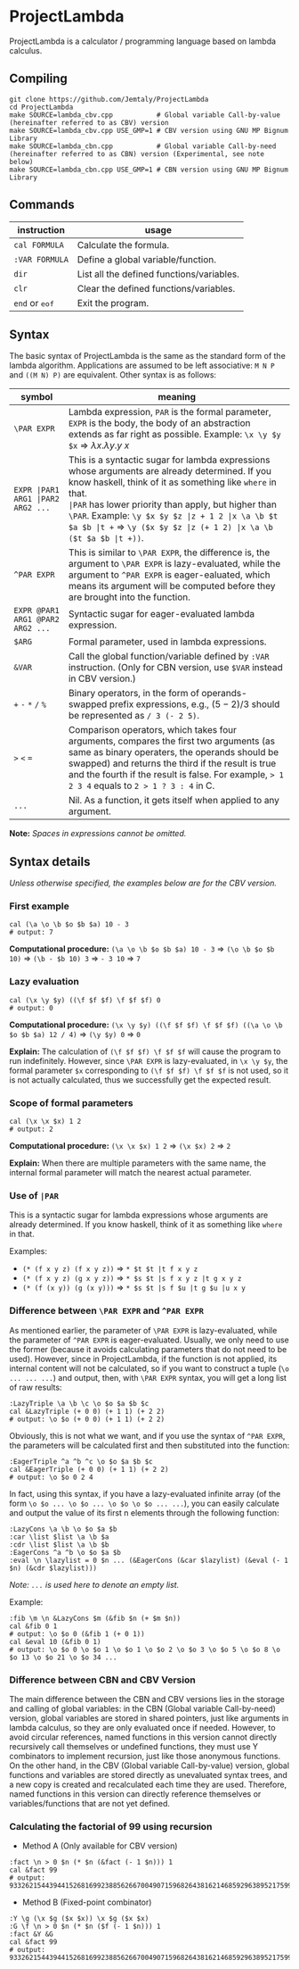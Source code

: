 # ProjectLambda

ProjectLambda is a calculator / programming language based on lambda calculus.

## Compiling

```
git clone https://github.com/Jemtaly/ProjectLambda
cd ProjectLambda
make SOURCE=lambda_cbv.cpp           # Global variable Call-by-value (hereinafter referred to as CBV) version
make SOURCE=lambda_cbv.cpp USE_GMP=1 # CBV version using GNU MP Bignum Library
make SOURCE=lambda_cbn.cpp           # Global variable Call-by-need (hereinafter referred to as CBN) version (Experimental, see note below)
make SOURCE=lambda_cbn.cpp USE_GMP=1 # CBN version using GNU MP Bignum Library
```

## Commands

| instruction | usage |
| --- | --- |
| `cal FORMULA` | Calculate the formula. |
| `:VAR FORMULA` | Define a global variable/function. |
| `dir` | List all the defined functions/variables. |
| `clr` | Clear the defined functions/variables. |
| `end` or <kbd>eof</kbd> | Exit the program. |

## Syntax

The basic syntax of ProjectLambda is the same as the standard form of the lambda algorithm. Applications are assumed to be left associative: `M N P` and `((M N) P)` are equivalent. Other syntax is as follows:

| symbol | meaning |
| --- | --- |
| `\PAR EXPR` | Lambda expression, `PAR` is the formal parameter, `EXPR` is the body, the body of an abstraction extends as far right as possible. Example: `\x \y $y $x` => $\lambda x.\lambda y.y\ x$ |
| `EXPR \|PAR1 ARG1 \|PAR2 ARG2 ...` | This is a syntactic sugar for lambda expressions whose arguments are already determined. If you know haskell, think of it as something like `where` in that. <br/>`\|PAR` has lower priority than apply, but higher than `\PAR`. Example: `\y $x $y $z \|z + 1 2 \|x \a \b $t $a $b \|t +` => `\y ($x $y $z \|z (+ 1 2) \|x \a \b ($t $a $b \|t +))`. |
| `^PAR EXPR` | This is similar to `\PAR EXPR`, the difference is, the argument to `\PAR EXPR` is lazy-evaluated, while the argument to `^PAR EXPR` is eager-ealuated, which means its argument will be computed before they are brought into the function. |
|  `EXPR @PAR1 ARG1 @PAR2 ARG2 ...` | Syntactic sugar for eager-evaluated lambda expression. |
| `$ARG` | Formal parameter, used in lambda expressions. |
| `&VAR` | Call the global function/variable defined by `:VAR` instruction. (Only for CBN version, use `$VAR` instead in CBV version.) |
| `+` `-` `*` `/` `%` | Binary operators, in the form of operands-swapped prefix expressions, e.g., $(5-2)/3$ should be represented as `/ 3 (- 2 5)`. |
| `>` `<` `=` | Comparison operators, which takes four arguments, compares the first two arguments (as same as binary operaters, the operands should be swapped) and returns the third if the result is true and the fourth if the result is false. For example, `> 1 2 3 4` equals to `2 > 1 ? 3 : 4` in C. |
| `...` | Nil. As a function, it gets itself when applied to any argument. |

**Note:** *Spaces in expressions cannot be omitted.*

## Syntax details

*Unless otherwise specified, the examples below are for the CBV version.*

### First example

```
cal (\a \o \b $o $b $a) 10 - 3
# output: 7
```

**Computational procedure:** `(\a \o \b $o $b $a) 10 - 3` => `(\o \b $o $b 10)` => `(\b - $b 10) 3` => `- 3 10` => `7`

### Lazy evaluation

```
cal (\x \y $y) ((\f $f $f) \f $f $f) 0
# output: 0
```

**Computational procedure:** `(\x \y $y) ((\f $f $f) \f $f $f) ((\a \o \b $o $b $a) 12 / 4)` => `(\y $y) 0` => `0`

**Explain:** The calculation of `(\f $f $f) \f $f $f` will cause the program to run indefinitely. However, since `\PAR EXPR` is lazy-evaluated, in `\x \y $y`, the formal parameter `$x` corresponding to `(\f $f $f) \f $f $f` is not used, so it is not actually calculated, thus we successfully get the expected result.

### Scope of formal parameters

```
cal (\x \x $x) 1 2
# output: 2
```

**Computational procedure:** `(\x \x $x) 1 2` => `(\x $x) 2` => `2`

**Explain:** When there are multiple parameters with the same name, the internal formal parameter will match the nearest actual parameter.

### Use of `|PAR`

This is a syntactic sugar for lambda expressions whose arguments are already determined. If you know haskell, think of it as something like `where` in that.

Examples:

- `(* (f x y z) (f x y z))` => `* $t $t |t f x y z`
- `(* (f x y z) (g x y z))` => `* $s $t |s f x y z |t g x y z`
- `(* (f (x y)) (g (x y)))` => `* $s $t |s f $u |t g $u |u x y`

### Difference between `\PAR EXPR` and `^PAR EXPR`

As mentioned earlier, the parameter of `\PAR EXPR` is lazy-evaluated, while the parameter of `^PAR EXPR` is eager-evaluated. Usually, we only need to use the former (because it avoids calculating parameters that do not need to be used). However, since in ProjectLambda, if the function is not applied, its internal content will not be calculated, so if you want to construct a tuple (`\o ... ... ...`) and output, then, with `\PAR EXPR` syntax, you will get a long list of raw results:

```
:LazyTriple \a \b \c \o $o $a $b $c
cal &LazyTriple (+ 0 0) (+ 1 1) (+ 2 2)
# output: \o $o (+ 0 0) (+ 1 1) (+ 2 2)
```

Obviously, this is not what we want, and if you use the syntax of `^PAR EXPR`, the parameters will be calculated first and then substituted into the function:

```
:EagerTriple ^a ^b ^c \o $o $a $b $c
cal &EagerTriple (+ 0 0) (+ 1 1) (+ 2 2)
# output: \o $o 0 2 4
```

In fact, using this syntax, if you have a lazy-evaluated infinite array (of the form `\o $o ... \o $o ... \o $o \o $o ... ...`), you can easily calculate and output the value of its first n elements through the following function:

```
:LazyCons \a \b \o $o $a $b
:car \list $list \a \b $a
:cdr \list $list \a \b $b
:EagerCons ^a ^b \o $o $a $b
:eval \n \lazylist = 0 $n ... (&EagerCons (&car $lazylist) (&eval (- 1 $n) (&cdr $lazylist)))
```

*Note: `...` is used here to denote an empty list.*

Example:

```
:fib \m \n &LazyCons $m (&fib $n (+ $m $n))
cal &fib 0 1
# output: \o $o 0 (&fib 1 (+ 0 1))
cal &eval 10 (&fib 0 1)
# output: \o $o 0 \o $o 1 \o $o 1 \o $o 2 \o $o 3 \o $o 5 \o $o 8 \o $o 13 \o $o 21 \o $o 34 ...
```

### Difference between CBN and CBV Version

The main difference between the CBN and CBV versions lies in the storage and calling of global variables: in the CBN (Global variable Call-by-need) version, global variables are stored in shared pointers, just like arguments in lambda calculus, so they are only evaluated once if needed. However, to avoid circular references, named functions in this version cannot directly recursively call themselves or undefined functions, they must use Y combinators to implement recursion, just like those anonymous functions. On the other hand, in the CBV (Global variable Call-by-value) version, global functions and variables are stored directly as unevaluated syntax trees, and a new copy is created and recalculated each time they are used. Therefore, named functions in this version can directly reference themselves or variables/functions that are not yet defined.

### Calculating the factorial of 99 using recursion

- Method A (Only available for CBV version)

```
:fact \n > 0 $n (* $n (&fact (- 1 $n))) 1
cal &fact 99
# output: 933262154439441526816992388562667004907159682643816214685929638952175999932299156089414639761565182862536979208272237582511852109168640000000000000000000000
```

- Method B (Fixed-point combinator)

```
:Y \g (\x $g ($x $x)) \x $g ($x $x)
:G \f \n > 0 $n (* $n ($f (- 1 $n))) 1
:fact &Y &G
cal &fact 99
# output: 933262154439441526816992388562667004907159682643816214685929638952175999932299156089414639761565182862536979208272237582511852109168640000000000000000000000
```
